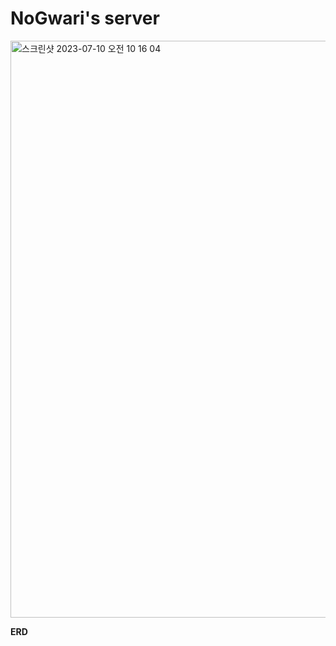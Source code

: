 # NoGwari's server

<img width="923" alt="스크린샷 2023-07-10 오전 10 16 04" src="https://github.com/NoGwari/server/assets/108740187/da1ceea5-c724-40c4-8143-0ac8cd3cb3ba">


**ERD**
